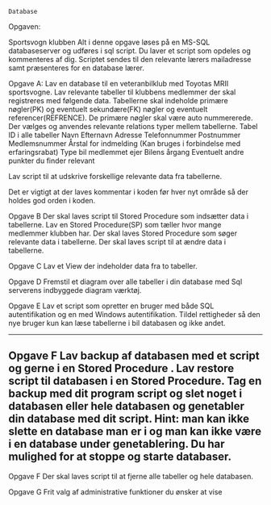 	Database 	
Opgaven:

Sportsvogn klubben
Alt i denne opgave løses på en MS-SQL databaseserver og udføres i sql script. Du laver et script som opdeles og kommenteres af dig.  Scriptet sendes til den relevante lærers mailadresse samt præsenteres for en database lærer.

Opgave A:
Lav en database til en veteranbilklub med Toyotas MRII sportsvogne. Lav relevante tabeller til klubbens medlemmer der skal registreres med følgende data. Tabellerne skal indeholde primære nøgler(PK) og eventuelt sekundære(FK) nøgler og eventuelt referencer(REFRENCE). De primære nøgler skal være auto nummererede. Der vælges og anvendes relevante relations typer mellem tabellerne.
Tabel ID i alle tabeller
Navn
Efternavn
Adresse
Telefonnummer
Postnummer
Medlemsnummer
Årstal for indmelding (Kan bruges i forbindelse med erfaringsrabat)
Type bil medlemmet ejer
Bilens årgang
Eventuelt andre punkter du finder relevant

Lav script til at udskrive forskellige relevante data fra tabellerne.

Det er vigtigt at der laves kommentar i koden før hver nyt område så der holdes god orden i koden.

Opgave B
Der skal laves script til Stored Procedure som indsætter data i tabellerne.
Lav en Stored Procedure(SP) som tæller hvor mange medlemmer klubben har.
Der skal laves Stored Procedure som søger relevante data i tabellerne. 
Der skal laves script til at ændre data i tabellerne.

Opgave C
Lav et View der indeholder data fra to tabeller.

Opgave D
Fremstil et diagram over alle tabeller i din database med Sql serverens indbyggede diagram værktøj.

Opgave E
Lav et script som opretter en bruger med både SQL autentifikation og en med Windows autentifikation.
Tildel rettigheder så den nye bruger kun kan læse tabellerne i bil databasen og ikke andet. 

----------------------------------------------------------------------------------------------------------------------------------------------
Opgave F
Lav backup af databasen med et script og gerne i en Stored Procedure .
Lav restore script til databasen i en Stored Procedure.
Tag en backup med dit program script og slet noget i databasen eller hele databasen og genetabler din database med dit script.
Hint: man kan ikke slette en database man er i og man kan ikke være i en database under genetablering. Du har mulighed for at stoppe og starte databaser.
---------------------------------------------------------------------------------------------------------------------------------------------

Opgave F
Der skal laves script til at fjerne alle tabeller og hele databasen.

Opgave G
Frit valg af administrative funktioner du ønsker at vise

